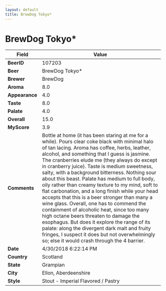```yaml
---
layout: default
title: BrewDog Tokyo*
---
```


# BrewDog Tokyo*

| Field         | Value     |
|---------------|-----------|
| **BeerID** | 107203 |
| **Beer** | BrewDog Tokyo* |
| **Brewer** | BrewDog |
| **Aroma** | 8.0 |
| **Appearance** | 4.0 |
| **Taste** | 8.0 |
| **Palate** | 4.0 |
| **Overall** | 15.0 |
| **MyScore** | 3.9 |
| **Comments** | Bottle at home &#40;it has been staring at me for a while&#41;. Pours clear coke black with minimal halo of tan lacing. Aroma has coffee, herbs, leather, alcohol, and something that I guess is jasmine. The cranberries elude me &#40;they always do except in cranberry juice&#41;. Taste is medium sweetness, salty, with a background bitterness. Nothing sour about this beast. Palate has medium to full body, oily rather than creamy texture to my mind, soft to flat carbonation, and a long finish while your head accepts that this is a beer stronger than many a wine glass. Overall, one has to commend the containment of alcoholic heat, since too many high octane beers threaten to damage the esophagus. But does it explore the range of its palate: along the divergent dark malt and fruity fringes, I suspect it does but not overwhelmingly so; else it would crash through the 4 barrier. |
| **Date** | 4/30/2018 6:22:14 PM |
| **Country** | Scotland |
| **State** | Grampian |
| **City** | Ellon, Aberdeenshire |
| **Style** | Stout - Imperial Flavored / Pastry |
